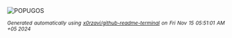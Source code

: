 <div align="justify">
<picture>
    <source media="(prefers-color-scheme: dark)" srcset="https://i.ibb.co/0KKCDPr/output-gif.gif">
    <source media="(prefers-color-scheme: light)" srcset="https://i.ibb.co/0KKCDPr/output-gif.gif">
    <img alt="POPUGOS" src="https://i.ibb.co/0KKCDPr/output-gif.gif">
</picture>

<sub><i>Generated automatically using [x0rzavi/github-readme-terminal](https://github.com/x0rzavi/github-readme-terminal) on Fri Nov 15 05:51:01 AM +05 2024</i></sub>
</div>
